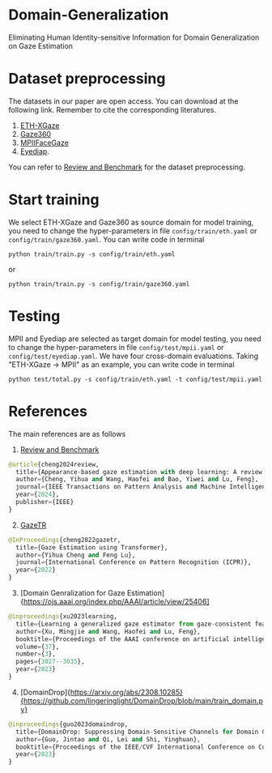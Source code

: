 # Domain-Generalization
Eliminating Human Identity-sensitive Information for Domain Generalization on Gaze Estimation

# Dataset preprocessing
The datasets in our paper are open access. You can download at the following link. Remember to cite the corresponding literatures. 
1. [ETH-XGaze](https://ait.ethz.ch/xgaze?query=eth)
2. [Gaze360](http://gaze360.csail.mit.edu/)
3. [MPIIFaceGaze](https://www.mpi-inf.mpg.de/departments/computer-vision-and-machine-learning/research/gaze-based-human-computer-interaction/its-written-all-over-your-face-full-face-appearance-based-gaze-estimation)
4. [Eyediap](https://www.idiap.ch/en/scientific-research/data/eyediap).

You can refer to [Review and Benchmark](https://phi-ai.buaa.edu.cn/Gazehub/#benchmarks) for the dataset preprocessing.

# Start training 
We select ETH-XGaze and Gaze360 as source domain for model training, you need to change the hyper-parameters in file `config/train/eth.yaml` or `config/train/gaze360.yaml`. You can write code in terminal
```
python train/train.py -s config/train/eth.yaml
```
or 
```
python train/train.py -s config/train/gaze360.yaml
```

# Testing
MPII and Eyediap are selected as target domain for model testing, you need to change the hyper-parameters in file `config/test/mpii.yaml` or `config/test/eyediap.yaml`. We have four cross-domain evaluations. Taking "ETH-XGaze -> MPII" as an example, you can write code in terminal
```
python test/total.py -s config/train/eth.yaml -t config/test/mpii.yaml
```

# References
The main references are as follows
1. [Review and Benchmark](https://phi-ai.buaa.edu.cn/Gazehub/#benchmarks)
```python
@article{cheng2024review,
  title={Appearance-based gaze estimation with deep learning: A review and benchmark},
  author={Cheng, Yihua and Wang, Haofei and Bao, Yiwei and Lu, Feng},
  journal={IEEE Transactions on Pattern Analysis and Machine Intelligence},
  year={2024},
  publisher={IEEE}
}
```  
2. [GazeTR](https://github.com/yihuacheng/GazeTR)
```python
@InProceedings{cheng2022gazetr,
  title={Gaze Estimation using Transformer},
  author={Yihua Cheng and Feng Lu},
  journal={International Conference on Pattern Recognition (ICPR)},
  year={2022}
}
```
3. [Domain Genralization for Gaze Estimation]{https://ojs.aaai.org/index.php/AAAI/article/view/25406]
```python
@inproceedings{xu2023learning,
  title={Learning a generalized gaze estimator from gaze-consistent feature},
  author={Xu, Mingjie and Wang, Haofei and Lu, Feng},
  booktitle={Proceedings of the AAAI conference on artificial intelligence},
  volume={37},
  number={3},
  pages={3027--3035},
  year={2023}
}
```
4. [DomainDrop]{https://arxiv.org/abs/2308.10285}{https://github.com/lingeringlight/DomainDrop/blob/main/train_domain.py}
```python
@inproceedings{guo2023domaindrop,
  title={DomainDrop: Suppressing Domain-Sensitive Channels for Domain Generalization},
  author={Guo, Jintao and Qi, Lei and Shi, Yinghuan},
  booktitle={Proceedings of the IEEE/CVF International Conference on Computer Vision},
  year={2023}
}
```
